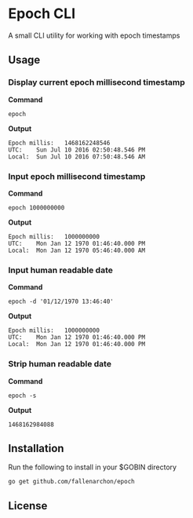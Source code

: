 # Epoch CLI

A small CLI utility for working with epoch timestamps

## Usage

### Display current epoch millisecond timestamp
**Command**

```
epoch
```

**Output**

```
Epoch millis:	1468162248546
UTC:	Sun Jul 10 2016 02:50:48.546 PM
Local:	Sun Jul 10 2016 07:50:48.546 AM
```

### Input epoch millisecond timestamp
**Command**

```
epoch 1000000000
```

**Output**

```
Epoch millis:	1000000000
UTC:	Mon Jan 12 1970 01:46:40.000 PM
Local:	Mon Jan 12 1970 05:46:40.000 AM
```

### Input human readable date
**Command**

```
epoch -d '01/12/1970 13:46:40'
```

**Output**

```
Epoch millis:	1000000000
UTC:	Mon Jan 12 1970 01:46:40.000 PM
Local:	Mon Jan 12 1970 01:46:40.000 PM
```

### Strip human readable date

**Command**

```
epoch -s
```

**Output**

```
1468162984088
```

## Installation
Run the following to install in your $GOBIN directory

```
go get github.com/fallenarchon/epoch
```

## License